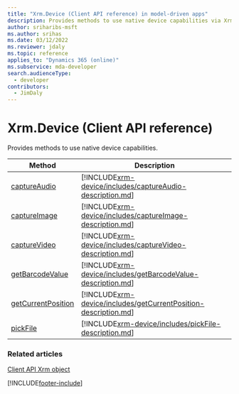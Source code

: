 ```yaml
---
title: "Xrm.Device (Client API reference) in model-driven apps"
description: Provides methods to use native device capabilities via Xrm.Device.
author: sriharibs-msft
ms.author: srihas
ms.date: 03/12/2022
ms.reviewer: jdaly
ms.topic: reference
applies_to: "Dynamics 365 (online)"
ms.subservice: mda-developer
search.audienceType:
  - developer
contributors:
  - JimDaly
---
```


# Xrm.Device (Client API reference)

Provides methods to use native device capabilities.

| Method| Description|
| ---| ---|
|[captureAudio](xrm-device/captureAudio.md)|[!INCLUDE[xrm-device/includes/captureAudio-description.md](xrm-device/includes/captureAudio-description.md)]|
|[captureImage](xrm-device/captureImage.md)|[!INCLUDE[xrm-device/includes/captureImage-description.md](xrm-device/includes/captureImage-description.md)]|
|[captureVideo](xrm-device/captureVideo.md)|[!INCLUDE[xrm-device/includes/captureVideo-description.md](xrm-device/includes/captureVideo-description.md)]|
|[getBarcodeValue](xrm-device/getBarcodeValue.md)|[!INCLUDE[xrm-device/includes/getBarcodeValue-description.md](xrm-device/includes/getBarcodeValue-description.md)]|
|[getCurrentPosition](xrm-device/getCurrentPosition.md)|[!INCLUDE[xrm-device/includes/getCurrentPosition-description.md](xrm-device/includes/getCurrentPosition-description.md)] |
|[pickFile](xrm-device/pickFile.md)|[!INCLUDE[xrm-device/includes/pickFile-description.md](xrm-device/includes/pickFile-description.md)]|

### Related articles

[Client API Xrm object](../clientapi-xrm.md)

[!INCLUDE[footer-include](../../../../includes/footer-banner.md)]
